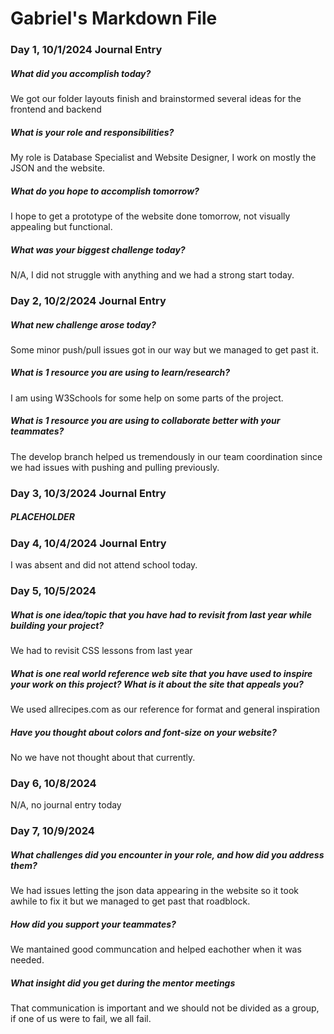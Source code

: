 # Gabriel's Markdown File

### Day 1, 10/1/2024 Journal Entry
##### What did you accomplish today?
We got our folder layouts finish and brainstormed several ideas for the frontend and backend
##### What is your role and responsibilities?
My role is Database Specialist and Website Designer, I work on mostly the JSON and the website.
##### What do you hope to accomplish tomorrow?
I hope to get a prototype of the website done tomorrow, not visually appealing but functional.
##### What was your biggest challenge today?
N/A, I did not struggle with anything and we had a strong start today.


### Day 2, 10/2/2024 Journal Entry
##### What new challenge arose today?
Some minor push/pull issues got in our way but we managed to get past it.
##### What is 1 resource you are using to learn/research?
I am using W3Schools for some help on some parts of the project.
##### What is 1 resource you are using to collaborate better with your teammates?
The develop branch helped us tremendously in our team coordination since we had issues with pushing and pulling previously.


### Day 3, 10/3/2024 Journal Entry
##### PLACEHOLDER


### Day 4, 10/4/2024 Journal Entry
I was absent and did not attend school today.


### Day 5, 10/5/2024
##### What is one idea/topic that you have had to revisit from last year while building your project?
We had to revisit CSS lessons from last year
##### What is one real world reference web site that you have used to inspire your work on this project? What is it about the site that appeals you?
We used allrecipes.com as our reference for format and general inspiration
##### Have you thought about colors and font-size on your website?
No we have not thought about that currently.

### Day 6, 10/8/2024
N/A, no journal entry today

### Day 7, 10/9/2024
##### What challenges did you encounter in your role, and how did you address them?
We had issues letting the json data appearing in the website so it took awhile to fix it but we managed to get past that roadblock.
##### How did you support your teammates?
We mantained good communcation and helped eachother when it was needed.
##### What insight did you get during the mentor meetings
That communication is important and we should not be divided as a group, if one of us were to fail, we all fail.